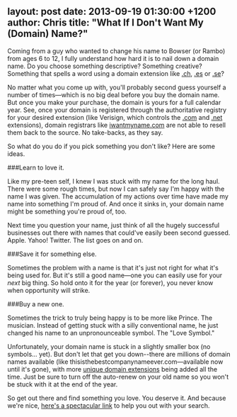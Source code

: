 layout: post
date: 2013-09-19 01:30:00 +1200
author: Chris
title: "What If I Don't Want My (Domain) Name?"
----

<!-- excerpt -->

Coming from a guy who wanted to change his name to Bowser (or Rambo) from ages 6 to 12, I fully understand how hard it is to nail down a domain name. Do you choose something descriptive? Something creative? Something that spells a word using a domain extension like [.ch][1], [.es][2] or [.se][3]?

No matter what you come up with, you'll probably second guess yourself a number of times—which is no big deal before you buy the domain name. But once you make your purchase, the domain is yours for a full calendar year. See, once your domain is registered through the authoritative registry for your desired extension (like Verisign, which controls the [.com][4] and [.net][5] extensions), domain registrars like [iwantmyname.com][6] are not able to resell them back to the source. No take-backs, as they say.

So what do you do if you pick something you don't like? Here are some ideas.

<!-- /excerpt -->

###Learn to love it.

Like my pre-teen self, I knew I was stuck with my name for the long haul. There were some rough times, but now I can safely say I'm happy with the name I was given. The accumulation of my actions over time have made my name into something I'm proud of. And once it sinks in, your domain name might be something you're proud of, too. 

Next time you question your name, just think of all the hugely successful businesses out there with names that could've easily been second guessed. Apple. Yahoo! Twitter. The list goes on and on.

###Save it for something else.

Sometimes the problem with a name is that it's just not right for what it's being used for. But it's still a good name—one you can easily use for your *next* big thing. So hold onto it for the year (or forever), you never know when opportunity will strike.

###Buy a new one.

Sometimes the trick to truly being happy is to be more like Prince. The musician. Instead of getting stuck with a silly conventional name, he just changed his name to an unpronounceable symbol. The "Love Symbol." 

Unfortunately, your domain name is stuck in a slightly smaller box (no symbols... yet). But don't let that get you down--there are millions of domain names available (like thisisthebestcompanynameever.com—available now until it's gone), with more [unique domain extensions][8] being added all the time. Just be sure to turn off the auto-renew on your old name so you won't be stuck with it at the end of the year.

So get out there and find something you love. You deserve it. And because we're nice, [here's a spectacular link][7] to help you out with your search.

[1]: https://iwantmyname.com/domains/ch-swiss-domain-name-registration-for-switzerland
[2]: https://iwantmyname.com/domains/es-spanish-domain-name-registration-for-spain
[3]: https://iwantmyname.com/domains/se-swedish-domain-name-registration-for-sweden
[4]: https://iwantmyname.com/domains/com-domain-name-registration-for-commercial
[5]: https://iwantmyname.com/domains/net-domain-name-registration-for-network
[6]: https://iwantmyname.com/
[7]: https://iwantmyname.com/
[8]: https://iwantmyname.com/domains/domain-name-registration-list-of-extensions
